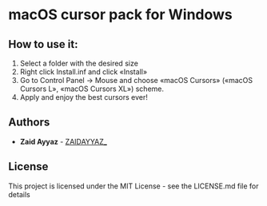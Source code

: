 # macOS cursor pack for Windows

## How to use it:

1. Select a folder with the desired size
2. Right click Install.inf and click «Install» 
3. Go to Control Panel → Mouse and choose «macOS Cursors» («macOS Cursors L», «macOS Cursors XL») scheme. 
4. Apply and enjoy the best cursors ever!

## Authors

* **Zaid Ayyaz** - [ZAIDAYYAZ_](https://azad.co)

## License

This project is licensed under the MIT License - see the LICENSE.md file for details
